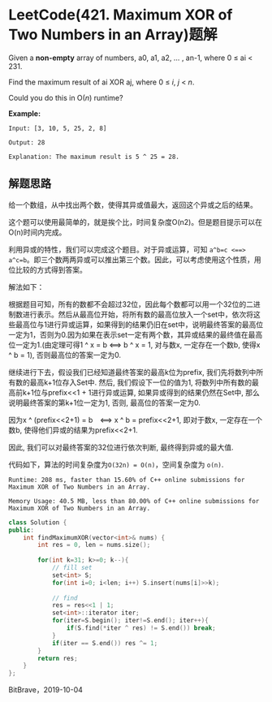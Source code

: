# LeetCode(421. Maximum XOR of Two Numbers in an Array)题解

Given a **non-empty** array of numbers, a0, a1, a2, … , an-1, where 0 ≤ ai < 231.

Find the maximum result of ai XOR aj, where 0 ≤ *i*, *j* < *n*.

Could you do this in O(*n*) runtime?

**Example:**

```
Input: [3, 10, 5, 25, 2, 8]

Output: 28

Explanation: The maximum result is 5 ^ 25 = 28.
```

## 解题思路

给一个数组，从中找出两个数，使得其异或值最大，返回这个异或之后的结果。

这个题可以使用最简单的，就是挨个比，时间复杂度O(n2)。但是题目提示可以在O(n)时间内完成。

利用异或的特性，我们可以完成这个题目。对于异或运算，可知 `a^b=c <==> a^c=b`。即三个数两两异或可以推出第三个数。因此，可以考虑使用这个性质，用位比较的方式得到答案。

解法如下：

根据题目可知，所有的数都不会超过32位，因此每个数都可以用一个32位的二进制数进行表示。然后从最高位开始，将所有数的最高位放入一个set中，依次将这些最高位与1进行异或运算，如果得到的结果仍旧在set中，说明最终答案的最高位一定为1，否则为0.因为如果在表示set一定有两个数，其异或结果的最终值在最高位一定为1.(由定理可得1 ^ x = b <==> b ^ x = 1, 对与数x, 一定存在一个数b, 使得x ^ b = 1), 否则最高位的答案一定为0.

继续进行下去，假设我们已经知道最终答案的最高k位为prefix, 我们先将数列中所有数的最高k+1位存入Set中. 然后, 我们假设下一位的值为1, 将数列中所有数的最高前k+1位与prefix<<1 + 1进行异或运算, 如果异或得到的结果仍然在Set中, 那么说明最终答案的第k+1位一定为1, 否则, 最高位的答案一定为0.

因为x ^ (prefix<<2+1) = b　<==> x ^ b = prefix<<2+1, 即对于数x, 一定存在一个数b, 使得他们异或的结果为prefix<<2+1.

因此, 我们可以对最终答案的32位进行依次判断, 最终得到异或的最大值.

代码如下，算法的时间复杂度为`O(32n) = O(n)`，空间复杂度为 `o(n)`.

`Runtime: 208 ms, faster than 15.60% of C++ online submissions for Maximum XOR of Two Numbers in an Array.`

`Memory Usage: 40.5 MB, less than 80.00% of C++ online submissions for Maximum XOR of Two Numbers in an Array.`

```C++
class Solution {
public:
    int findMaximumXOR(vector<int>& nums) {
        int res = 0, len = nums.size();
        
        for(int k=31; k>=0; k--){
            // fill set
            set<int> S;
            for(int i=0; i<len; i++) S.insert(nums[i]>>k);
            
            // find
            res = res<<1 | 1;
            set<int>::iterator iter;
			for(iter=S.begin(); iter!=S.end(); iter++){
				if(S.find(*iter ^ res) != S.end()) break;
			}
            if(iter == S.end()) res ^= 1;
        }
        return res; 
    }
};
```

BitBrave，2019-10-04